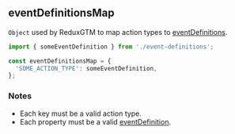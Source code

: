 ## eventDefinitionsMap
`Object` used by ReduxGTM to map action types to [eventDefinitions](./event-definition.md).

```js
import { someEventDefinition } from './event-definitions';

const eventDefinitionsMap = {
  'SOME_ACTION_TYPE': someEventDefinition,
};
```

### Notes
 - Each key must be a valid action type.
 - Each property must be a valid [eventDefinition](./event-definition.md).
